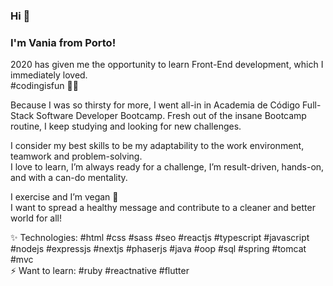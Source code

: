 ### Hi 👋

### I'm Vania from Porto!

2020 has given me the opportunity to learn Front-End development, which I immediately loved.  
#codingisfun 👩‍💻  

Because I was so thirsty for more, I went all-in in Academia de Código Full-Stack Software Developer Bootcamp. Fresh out of the insane Bootcamp routine, I keep studying and looking for new challenges.  

I consider my best skills to be my adaptability to the work environment, teamwork and problem-solving.  
I love to learn, I’m always ready for a challenge, I’m result-driven, hands-on, and with a can-do mentality.  

I exercise and I’m vegan 🌱  
I want to spread a healthy message and contribute to a cleaner and better world for all!  

✨ Technologies: #html #css #sass #seo #reactjs #typescript #javascript #nodejs #expressjs #nextjs #phaserjs #java #oop #sql #spring #tomcat #mvc  
⚡ Want to learn: #ruby #reactnative #flutter
